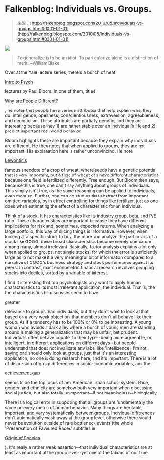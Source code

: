 <!--yml
category: 未分类
date: 2024-05-12 21:31:55
-->

# Falkenblog: Individuals vs. Groups.

> 来源：[http://falkenblog.blogspot.com/2010/05/individuals-vs-groups.html#0001-01-01](http://falkenblog.blogspot.com/2010/05/individuals-vs-groups.html#0001-01-01)

[![](img/d0848239768f116c2a59e41f2f8decc8.png)](https://blogger.googleusercontent.com/img/b/R29vZ2xl/AVvXsEjQgEhMINNbr-g_OXdevWZ8Nxs1nCoQoaBsRgQftIg4a9_6ZYtvhaRRUL2XtCf20jMra6R5_ejrNmGwwP_lm92PRDNvxpJufF9-2ohTP92CQcxwtux_nM_2oOYqJLtqHRuK38YyMQ/s1600/bloom200.jpg)

> To generalize is to be an idiot. To particularize alone is a distinction of merit.
> ~William Blake

Over at the Yale lecture series, there's a bunch of neat

[Intro to Psych](http://www.academicearth.org/courses/introduction-to-psychology)

lectures by Paul Bloom. In one of them, titled

[Why are People Different?](http://www.academicearth.org/lectures/why-are-people-different)

, he notes that people have various attributes that help explain what they do: intelligence, openness, conscientiousness, extraversion, agreeableness, and neuroticism. These attributes are partially genetic, and they are interesting because they 1) are rather stable over an individual's life and 2) predict important real-world behavior.

Bloom highlights these are important because they explain why individuals are different. He then notes that when applied to groups, they are not important. His explanation here is rather unconvincing. He note

[Lewontin's](http://ije.oxfordjournals.org/cgi/content/full/35/3/520)

famous anecdote of a crop of wheat, where seeds have a genetic potential that is very important, but a field of wheat can have different characteristics because one field is fertilized differently. True enough. But Bloom then says, because this is true, one can't say anything about groups of individuals. This simply isn't true, as the same reasoning can be applied to individuals, even more so. Further, one can do studies that abstract from important omitted variables, by in effect controlling for things like fertilizer, just as one does when estimating the effect of a characteristic for an individual.

Think of a stock. It has characteristics like its industry group, beta, and P/E ratio. These characteristics are important because they have different implications for risk and, sometimes, expected returns. When analyzing a large portfolio, this way of slicing things is informative. However, when looking at a specific stock to buy, the more you analyze the particulars of a stock like GOOG, these broad characteristics become merely one datum among many, almost irrelevant. Basically, factor analysis explains a lot only when applied to groups, not single stocks, for which the error is sufficiently large as to not make it a very meaningful bit of information compared to a narrative of GOOG's business strategy and stock performance against its peers. In contrast, most econometric financial research involves grouping stocks into deciles, sorted by a variable of interest.

I find it interesting that top psychologists only want to apply human characteristics to its most irrelevant application, the individual. That is, the the characteristics he discusses seem to have

greater

relevance to groups than individuals, but they don't want to look at that based on a very weak objection, that members don't all behave like their group. As if a tendency has to be 100% or 0% to be interesting. A young woman who avoids a dark alley where a bunch of young men are standing around is making a generalization that may be unfair, but prudent. Individuals often behave counter to their type--being more agreeable, or intelligent, in different applications on different days--but people understand that does not invalidate any label like 'intelligence'. I'm not saying one should only look at groups, just that it's an interesting application, no one is doing research here, and it's important. There is a lot of discussion of group differences in socio-economic variables, and the

[achievement gap](http://en.wikipedia.org/wiki/Achievement_gap_in_the_United_States)

seems to be the top focus of any American urban school system. Race, gender, and ethnicity are somehow both very important when discussing social justice, but also totally unimportant--if not meaningless--biologically.

There is a logical error in supposing that all groups are fundamentally the same on every metric of human behavior. Many things are heritable, important, and vary systematically between groups. Individual differences don't automatically wash away at the group level, otherwise there would never be evolution outside of rare bottleneck events (the whole 'Preservation of Favoured Races' subtitles in

[Origin of Species](http://en.wikipedia.org/wiki/On_the_Origin_of_Species)

). It's really a rather weak assertion--that individual characteristics are at least as important at the group level--yet one of the taboos of our time.